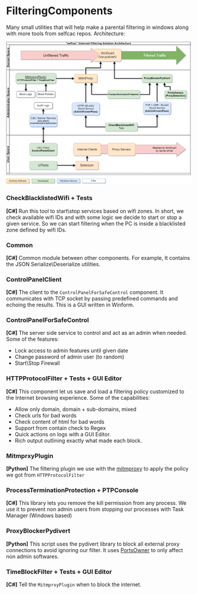 # FilteringComponents

Many small utilities that will help make a parental filtering in windows along with more tools from selfcac repos. Architecture:

![architecture](architecture.png)

### CheckBlacklistedWifi + Tests
**[C#]**
Run this tool to start\stop services based on wifi zones. In short, we check available wifi IDs and with some logic we decide to start or stop a given service. So we can start filtering when the PC is inside a blacklisted zone defined by wifi IDs.

### Common
**[C#]**
Common module between other components. For example, It contains the JSON Serialize\Deserialize utilities.

### ControlPanelClient
**[C#]**
The client to the `ControlPanelForSafeControl` component. It communicates with TCP socket by passing predefined commands and echoing the results. This is a GUI written in Winform.

### ControlPanelForSafeControl
**[C#]**
The server side service to control and act as an admin when needed.
Some of the features:
* Lock access to admin features until given date
* Change password of admin user (to random)
* Start\Stop Firewall 

### HTTPProtocolFilter + Tests + GUI Editor
**[C#]**
This component let us save and load a filtering policy customized to the Internet browsing experience.
Some of the capabilities:
* Allow only domain, domain + sub-domains, mixed
* Check urls for bad words
* Check content of html for bad words
* Support from contain check to Regex
* Quick actions on logs with a GUI Editor.
* Rich output outlining exactly what made each block.

### MitmprxyPlugin
**[Python]**
The filtering plugin we use with the [mitmproxy](https://github.com/mitmproxy/mitmproxy/) to apply the policy we got from `HTTPProtocolFilter`

### ProcessTerminationProtection + PTPConsole
**[C#]**
This library lets you remove the kill permission from any process. We use it to prevent non admin users from stopping our processes with Task Manager (Windows based)

### ProxyBlockerPydivert
**[Python]**
This script uses the pydivert library to block all external proxy connections to avoid ignoring our filter. It uses [PortsOwner](https://github.com/selfcac/PortsOwners) to only affect non admin softwares.

### TimeBlockFilter + Tests + GUI Editor
**[C#]**
Tell the `MitmprxyPlugin` when to block the internet.